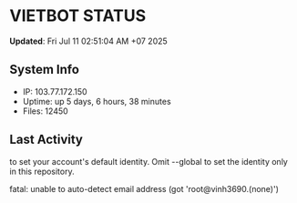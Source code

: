 # VIETBOT STATUS
**Updated**: Fri Jul 11 02:51:04 AM +07 2025

## System Info
- IP: 103.77.172.150
- Uptime: up 5 days, 6 hours, 38 minutes
- Files: 12450

## Last Activity

to set your account's default identity.
Omit --global to set the identity only in this repository.

fatal: unable to auto-detect email address (got 'root@vinh3690.(none)')
